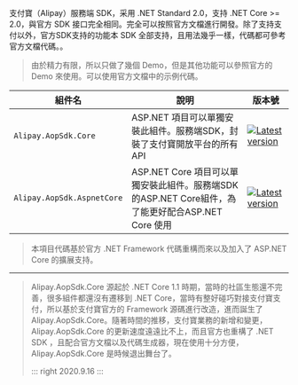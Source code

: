 支付寶（Alipay）服務端 SDK，采用 .NET Standard 2.0，支持 .NET Core >= 2.0，與官方 SDK 接口完全相同。完全可以按照官方文檔進行開發。除了支持支付以外，官方SDK支持的功能本 SDK 全部支持，且用法幾乎一樣，代碼都可參考官方文檔代碼。。

> 由於精力有限，所以只做了幾個 Demo，但是其他功能可以參照官方的 Demo 來使用。可以使用官方文檔中的示例代碼。

| 組件名                     | 說明                                                         | 版本號                                                       |
| -------------------------- | ------------------------------------------------------------ | ------------------------------------------------------------ |
| `Alipay.AopSdk.Core`       | ASP.NET 項目可以單獨安裝此組件。服務端SDK，封裝了支付寶開放平台的所有API | [![Latest version](https://camo.githubusercontent.com/fd44af5cbdbb782b8a52da37b7faafdf829dbca1ce1ae81fbd21d7f4153bfa40/68747470733a2f2f696d672e736869656c64732e696f2f6e756765742f762f416c697061792e416f7053646b2e436f72652e737667)](https://www.nuget.org/packages/Alipay.AopSdk.Core/) |
| `Alipay.AopSdk.AspnetCore` | ASP.NET Core 項目可以單獨安裝此組件。服務端SDK的ASP.NET Core組件，為了能更好配合ASP.NET Core 使用 | [![Latest version](https://camo.githubusercontent.com/7bc9b605f57e7c5d4f0fdd7ddc79f1aae1f8ea886f9d9edd31652e7a7cefd39e/68747470733a2f2f696d672e736869656c64732e696f2f6e756765742f762f416c697061792e416f7053646b2e4173706e6574436f72652e737667)](https://www.nuget.org/packages/Alipay.AopSdk.AspnetCore/) |



> 本項目代碼基於官方 .NET Framework 代碼重構而來以及加入了 ASP.NET Core 的擴展支持。

---

> Alipay.AopSdk.Core 源起於 .NET Core 1.1 時期，當時的社區生態還不完善，很多組件都還沒有遷移到 .NET Core，當時有整好碰巧對接支付寶支付，所以基於支付寶官方的 Framework 源碼進行改造，進而誕生了 Alipay.AopSdk.Core。隨著時間的推移，支付寶業務的新增和變更，Alipay.AopSdk.Core 的更新速度遠遠比不上，而且官方也重構了 .NET SDK ，且配合官方文檔以及代碼生成器，現在使用十分方便，Alipay.AopSdk.Core 是時候退出舞台了。
>
> ::: right
> 2020.9.16
> :::